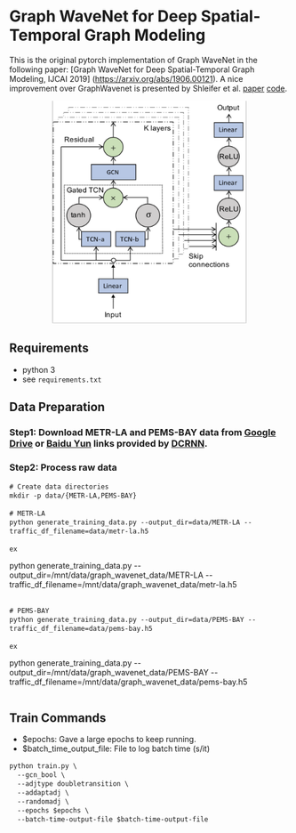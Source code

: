 # Graph WaveNet for Deep Spatial-Temporal Graph Modeling

This is the original pytorch implementation of Graph WaveNet in the following paper: 
[Graph WaveNet for Deep Spatial-Temporal Graph Modeling, IJCAI 2019] (https://arxiv.org/abs/1906.00121).  A nice improvement over GraphWavenet is presented by Shleifer et al. [paper](https://arxiv.org/abs/1912.07390) [code](https://github.com/sshleifer/Graph-WaveNet).



<p align="center">
  <img width="350" height="400" src=./fig/model.png>
</p>

## Requirements
- python 3
- see `requirements.txt`


## Data Preparation

### Step1: Download METR-LA and PEMS-BAY data from [Google Drive](https://drive.google.com/open?id=10FOTa6HXPqX8Pf5WRoRwcFnW9BrNZEIX) or [Baidu Yun](https://pan.baidu.com/s/14Yy9isAIZYdU__OYEQGa_g) links provided by [DCRNN](https://github.com/liyaguang/DCRNN).

### Step2: Process raw data 

```
# Create data directories
mkdir -p data/{METR-LA,PEMS-BAY}

# METR-LA
python generate_training_data.py --output_dir=data/METR-LA --traffic_df_filename=data/metr-la.h5

ex
```
python generate_training_data.py --output_dir=/mnt/data/graph_wavenet_data/METR-LA --traffic_df_filename=/mnt/data/graph_wavenet_data/metr-la.h5
```

# PEMS-BAY
python generate_training_data.py --output_dir=data/PEMS-BAY --traffic_df_filename=data/pems-bay.h5

ex
```
python generate_training_data.py --output_dir=/mnt/data/graph_wavenet_data/PEMS-BAY --traffic_df_filename=/mnt/data/graph_wavenet_data/pems-bay.h5
```

```
## Train Commands

- $epochs: Gave a large epochs to keep running. 
- $batch_time_output_file: File to log batch time (s/it)

```
python train.py \
  --gcn_bool \
  --adjtype doubletransition \
  --addaptadj \
  --randomadj \
  --epochs $epochs \
  --batch-time-output-file $batch-time-output-file
```


